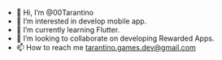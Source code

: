 - 👋 Hi, I’m @00Tarantino
- 👀 I’m interested in develop mobile app.
- 🌱 I’m currently learning Flutter.
- 💞️ I’m looking to collaborate on developing Rewarded Apps.
- 📫 How to reach me tarantino.games.dev@gmail.com

